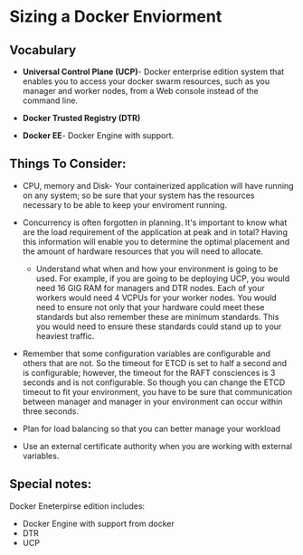 # Sizing a Docker Enviorment 


## Vocabulary

* **Universal Control Plane (UCP)**- Docker enterprise edition system that enables you to access your docker swarm resources, such as you manager and worker nodes, from a Web console instead of the command line.

* **Docker Trusted Registry (DTR)**
* **Docker EE**- Docker Engine with support.

## Things To Consider:

* CPU, memory and Disk- Your containerized application will have running on any system; so be sure that your system has the resources necessary to be able to keep your enviroment running.

* Concurrency is often forgotten in planning. It's important to know what are the load requirement of the application at peak and in total? Having this information will enable you to determine the optimal placement and the amount of hardware resources that you will need to allocate.

  * Understand what when and how your environment is going to be used. For example, if you are going to be deploying UCP, you would need 16 GIG RAM for managers and DTR nodes. Each of your workers would need 4 VCPUs for your worker nodes. You would need to ensure not only that your hardware could meet these standards but also remember these are minimum standards. This you would need to ensure these standards could stand up to your heaviest traffic.  

* Remember that some configuration variables are configurable and others that are not. So the timeout for ETCD is set to half a second and is configurable; however, the timeout for the RAFT consciences is 3 seconds and is not configurable.  So though you can change the ETCD timeout to fit your environment, you have to be sure that communication between manager and manager in your environment can occur within three seconds.

* Plan for load balancing so that you can better manage your workload

* Use an external certificate authority when you are working with external variables.


## Special notes:
 Docker Eneterpirse edition includes:
* Docker Engine with support from docker
* DTR
* UCP